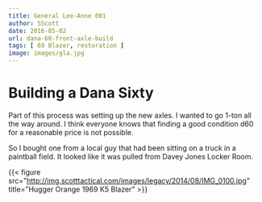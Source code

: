 ```yaml
---
title: General Lee-Anne 001
author: SScott
date: 2016-05-02
url: dana-60-front-axle-build
tags: [ 69 Blazer, restoration ]
image: images/gla.jpg
---
```


# Building a Dana Sixty

Part of this process was setting up the new axles.
I wanted to go 1-ton all the way around.
I think everyone knows that finding a good condition d60 for a reasonable price is not possible.

So I bought one from a local guy that had been sitting on a truck in a paintball field. It looked like it was pulled from Davey Jones Locker Room.


{{< figure src="http://img.scotttactical.com/images/legacy/2014/08/IMG_0100.jpg" title="Hugger Orange 1969 K5 Blazer" >}}

